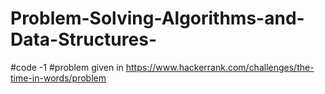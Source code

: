 # Problem-Solving-Algorithms-and-Data-Structures-
#code -1
#problem given in https://www.hackerrank.com/challenges/the-time-in-words/problem

